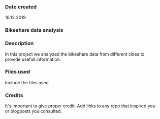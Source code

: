 ### Date created

16.12.2019

### Bikeshare data analysis


### Description

In this project we analyzed the bikeshare data from different cities to provide usefull information.

### Files used
Include the files used

### Credits
It's important to give proper credit. Add links to any repo that inspired you or blogposts you consulted.

